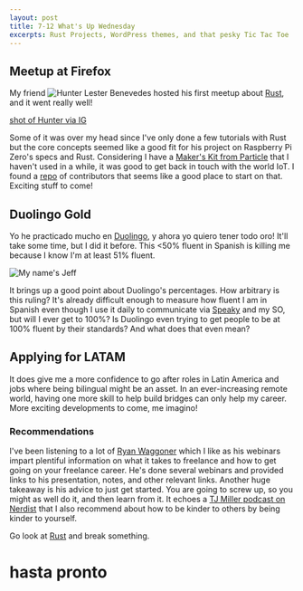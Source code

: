 ```yaml
--- 
layout: post 
title: 7-12 What's Up Wednesday
excerpts: Rust Projects, WordPress themes, and that pesky Tic Tac Toe
---
```


## Meetup at Firefox

My friend ![Hunter Lester Benevedes](https://twitter.com/GuilfordHunter) hosted his first meetup about [Rust](https://www.rust-lang.org/), and it went really well! 

[shot of Hunter via IG](https://scontent-sjc2-1.cdninstagram.com/t51.2885-15/e35/19955040_1274799385981784_5263995188803534848_n.jpg)

Some of it was over my head since I've only done a few tutorials with Rust but the core concepts seemed like a good fit for his project on Raspberry Pi Zero's specs and Rust. Considering I have a [Maker's Kit from Particle](https://store.particle.io/products/particle-maker-kit) that I haven't used in a while, it was good to get back in touch with the world IoT. I found a [repo](https://github.com/zsup/firmware-rust/) of contributors that seems like a good place to start on that. Exciting stuff to come!

## Duolingo Gold

Yo he practicado mucho en [Duolingo](duolingo.com), y ahora yo quiero tener todo oro! It'll take some time, but I did it before. This <50% fluent in Spanish is killing me because I know I'm at least 51% fluent.

![My name's Jeff](http://media.riffsy.com/images/bdae5cd93f9ec469fdd2e27af1d7a5ed/tenor.gif)

It brings up a good point about Duolingo's percentages. How arbitrary is this ruling? It's already difficult enough to measure how fluent I am in Spanish even though I use it daily to communicate via [Speaky](https://www.speaky.com) and my SO, but will I ever get to 100%? Is Duolingo even trying to get people to be at 100% fluent by their standards? And what does that even mean?

## Applying for LATAM

It does give me a more confidence to go after roles in Latin America and jobs where being bilingual might be an asset. In an ever-increasing remote world, having one more skill to help build bridges can only help my career. More exciting developments to come, me imagino!

### Recommendations

I've been listening to a lot of [Ryan Waggoner](http://ryanwaggoner.com/) which I like as his webinars impart plentiful information on what it takes to freelance and how to get going on your freelance career. He's done several webinars and provided links to his presentation, notes, and other relevant links. Another huge takeaway is his advice to just get started. You are going to screw up, so you might as well do it, and then learn from it. It echoes a [TJ Miller podcast on Nerdist](http://nerdist.com/nerdist-podcast-t-j-miller-3/) that I also recommend about how to be kinder to others by being kinder to yourself.

Go look at [Rust](https://www.rust-lang.org/) and break something. 

# hasta pronto

